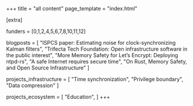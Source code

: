 +++
title = "all content"
page_template = "index.html"

[extra]

funders = [0,1,2,4,5,6,7,8,10,11,12]

blogposts = [
    "ISPCS paper: Estimating noise for clock-synchronizing Kalman filters",
    "Trifecta Tech Foundation: Open infrastructure software in the public interest",
    "More Memory Safety for Let’s Encrypt: Deploying ntpd-rs",
    "A safe Internet requires secure time",
    "On Rust, Memory Safety, and Open Source Infrastructure"
]

projects_infrastructure = [
    "Time synchronization",
    "Privilege boundary",
    "Data compression"
]

projects_ecosystem = [
    "Education",
]
+++